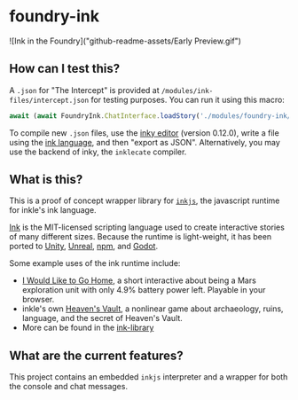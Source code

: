 # foundry-ink
![Ink in the Foundry]("github-readme-assets/Early Preview.gif")

## How can I test this?
A `.json` for "The Intercept" is provided at `/modules/ink-files/intercept.json` for testing purposes. You can run it using this macro: 
```javascript
await (await FoundryInk.ChatInterface.loadStory('./modules/foundry-ink/ink-files/intercept.json')).run();
```

To compile new `.json` files, use the [inky editor](https://github.com/inkle/inky) (version 0.12.0), write a file using the [ink language](https://github.com/inkle/ink/blob/master/Documentation/WritingWithInk.md), and then "export as JSON". Alternatively, you may use the backend of inky, the `inklecate` compiler.
## What is this?
This is a proof of concept wrapper library for [`inkjs`](https://github.com/y-lohse/inkjs), the javascript runtime for inkle's ink language.

[Ink](https://github.com/inkle/ink) is the MIT-licensed scripting language used to create interactive stories of many different sizes. Because the runtime is light-weight, it has been ported to [Unity](https://github.com/inkle/ink-unity-integration), [Unreal](https://github.com/DavidColson/UnrealInk), [npm](https://github.com/y-lohse/inkjs), and [Godot](https://github.com/paulloz/godot-ink).

Some example uses of the ink runtime include:

* [I Would Like to Go Home](https://elenatchi.itch.io/i-would-like-to-go-home), a short interactive about being a Mars exploration unit with only 4.9% battery power left. Playable in your browser.
* inkle's own [Heaven's Vault](https://store.steampowered.com/app/774201/Heavens_Vault/), a nonlinear game about archaeology, ruins, language, and the secret of Heaven's Vault.
* More can be  found in the [ink-library](https://github.com/inkle/ink-library#ink-games-and-non-games)

## What are the current features?
This project contains an embedded `inkjs` interpreter and a wrapper for both the console and chat messages.